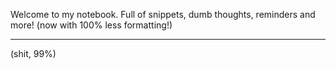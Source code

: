 Welcome to my notebook. Full of snippets, dumb thoughts, reminders and more!
(now with 100% less formatting!)
<hr>
(shit, 99%)

